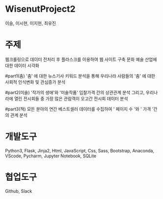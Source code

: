 # WisenutProject2
이슬, 이시현, 이지현, 최유진

# 주제
웹크롤링으로 데이터 전처리 후 플라스크를 이용하여 웹 사이트 구축
문화 예술 산업에 대한 데이터 시각화

#part1(춤)
'춤' 에 대한 뉴스기사 키워드 분석을 통해
우리나라 사람들의 '춤' 에 대한
사회적 인식변화 및 관심증가 분석

#part2(미술)
'작가의 생애'와 '미술작품' 입찰가격 간의 상관관계 분석 그리고, 우리나라에 열린 전시회들 중 가장 많은 관람객이 오고간 전시회 데이터 분석

#part3(책)
모든 분야의 연간 베스트셀러 데이터를 수집하여 ' 페이지 수 '와 ' 가격 '간의 관계 분석

# 개발도구
Python3, Flask, Jinja2, Html, JavaScript, Css, Sass, Bootstrap, Anaconda, VScode, Pycharm, Jupyter Notebook, SQLite

# 협업도구
Github, Slack
